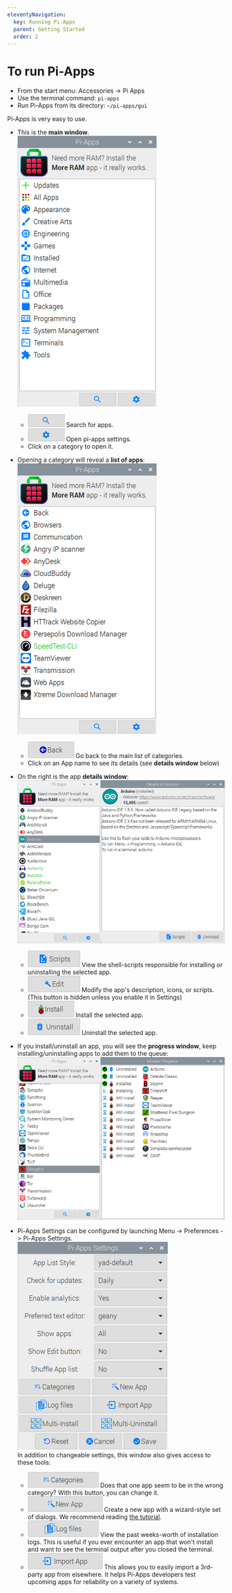 ```yaml
---
eleventyNavigation:
  key: Running Pi-Apps
  parent: Getting Started
  order: 2
---
```


# To run Pi-Apps
- From the start menu: Accessories -> Pi Apps
- Use the terminal command: `pi-apps`
- Run Pi-Apps from its directory: `~/pi-apps/gui`

Pi-Apps is very easy to use.  
- This is the **main window**.  
![main window](/img/screenshots/mainwindow.png?raw=true)  
  - ![icon](/img/screenshots/buttons/search.png?raw=true) Search for apps.
  - ![icon](/img/screenshots/buttons/settings.png?raw=true) Open pi-apps settings.
  - Click on a category to open it.
    
- Opening a category will reveal a **list of apps**:  
![app list](/img/screenshots/app%20list.png?raw=true)  
  - ![icon](/img/screenshots/buttons/back2.png?raw=true) Go back to the main list of categories.
  - Click on an App name to see its details (see **details window** below)

- On the right is the app **details window**:  
![details](/img/screenshots/details%20window.png?raw=true)  
  - ![icon](/img/screenshots/buttons/scripts.png?raw=true) View the shell-scripts responsible for installing or uninstalling the selected app.
  - ![icon](/img/screenshots/buttons/edit.png?raw=true) Modify the app's description, icons, or scripts. (This button is hidden unless you enable it in Settings)
  - ![icon](/img/screenshots/buttons/install.png?raw=true) Install the selected app.
  - ![icon](/img/screenshots/buttons/uninstall.png?raw=true) Uninstall the selected app.

- If you install/uninstall an app, you will see the **progress window**, keep installing/uninstalling apps to add them to the queue:  
![details](/img/screenshots/manage.png?raw=true)

- Pi-Apps Settings can be configured by launching Menu -> Preferences -> Pi-Apps Settings.  
![settings](/img/screenshots/settings.png?raw=true)  
In addition to changeable settings, this window also gives access to these tools:
  - ![icon](/img/screenshots/buttons/categories.png?raw=true) Does that one app seem to be in the wrong category? With this button, you can change it.
  - ![icon](/img/screenshots/buttons/new%20app.png?raw=true) Create a new app with a wizard-style set of dialogs. We recommend reading [the tutorial](https://github.com/Botspot/pi-apps/wiki/Creating-an-app).
  - ![icon](/img/screenshots/buttons/log%20files.png?raw=true) View the past weeks-worth of installation logs. This is useful if you ever encounter an app that won't install and want to see the terminal output after you closed the terminal.
  - ![icon](/img/screenshots/buttons/import%20app.png?raw=true) This allows you to easily import a 3rd-party app from elsewhere. It helps Pi-Apps developers test upcoming apps for reliability on a variety of systems.